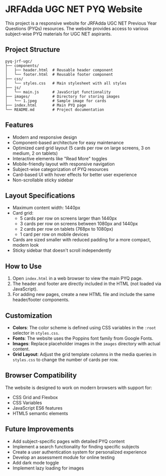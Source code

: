# JRFAdda UGC NET PYQ Website

This project is a responsive website for JRFAdda UGC NET Previous Year Questions (PYQs) resources. The website provides access to various subject-wise PYQ materials for UGC NET aspirants.

## Project Structure

```
pyq-jrf-ugc/
├── components/
│   ├── header.html  # Reusable header component
│   └── footer.html  # Reusable footer component
├── css/
│   └── styles.css   # Main stylesheet with all styles
├── js/
│   └── main.js      # JavaScript functionality
├── images/          # Directory for storing images
│   └── 1.jpeg       # Sample image for cards
├── index.html       # Main PYQ page
└── README.md        # Project documentation
```

## Features

- Modern and responsive design
- Component-based architecture for easy maintenance
- Optimized card grid layout (5 cards per row on large screens, 3 on medium, 2 on tablets)
- Interactive elements like "Read More" toggles
- Mobile-friendly layout with responsive navigation
- Subject-wise categorization of PYQ resources
- Card-based UI with hover effects for better user experience
- Non-scrollable sticky sidebar

## Layout Specifications

- Maximum content width: 1440px
- Card grid:
  - 5 cards per row on screens larger than 1440px
  - 3 cards per row on screens between 1080px and 1440px
  - 2 cards per row on tablets (768px to 1080px)
  - 1 card per row on mobile devices
- Cards are sized smaller with reduced padding for a more compact, modern look
- Sticky sidebar that doesn't scroll independently

## How to Use

1. Open `index.html` in a web browser to view the main PYQ page.
2. The header and footer are directly included in the HTML (not loaded via JavaScript).
3. For adding new pages, create a new HTML file and include the same header/footer components.

## Customization

- **Colors**: The color scheme is defined using CSS variables in the `:root` selector in `styles.css`.
- **Fonts**: The website uses the Poppins font family from Google Fonts.
- **Images**: Replace placeholder images in the `images` directory with actual content.
- **Grid Layout**: Adjust the grid template columns in the media queries in `styles.css` to change the number of cards per row.

## Browser Compatibility

The website is designed to work on modern browsers with support for:

- CSS Grid and Flexbox
- CSS Variables
- JavaScript ES6 features
- HTML5 semantic elements

## Future Improvements

- Add subject-specific pages with detailed PYQ content
- Implement a search functionality for finding specific subjects
- Create a user authentication system for personalized experience
- Develop an assessment module for online testing
- Add dark mode toggle
- Implement lazy loading for images 